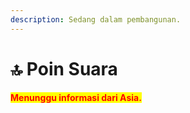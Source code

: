 ```yaml
---
description: Sedang dalam pembangunan.
---
```


# 🔝 Poin Suara

<mark style="color:red;">**Menunggu informasi dari Asia.**</mark>